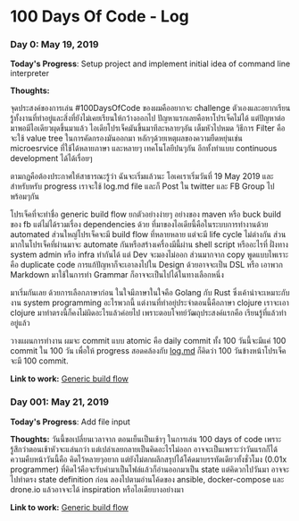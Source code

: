 # 100 Days Of Code - Log

### Day 0: May 19, 2019

**Today's Progress**: Setup project and implement initial idea of command line interpreter

**Thoughts:** 

จุดประสงค์ของการเล่น #100DaysOfCode ของผมคืออยากจะ challenge ตัวเองและอยากเรียนรู้ทั้งงานที่ทำอยู่และสิ่งที่ยังไม่เคยเรียนให้กว้างออกไป ปัญหาแรกเลยคือหาโปรเจ็คไม่ได้ แต่ปัญหาต่อมาพอมีไอเดียวผุดขึ้นมาแล้ว ไอเดียโปรเจ็คมันขึ้นมาทีละหลายๆอัน เต็มหัวไปหมด วิธีการ Filter คือจะใช้ value tree ในการคัดกรองมันออกมา หลักๆด้วยเหตุผลของความยืดหยุ่นเช่น microesrvice ที่ใช้ได้หลายภาษา และหลายๆ เทคโนโลยีปนๆกัน อีกทั้งทำแบบ continuous development ได้ได้เรื่อยๆ

ตามกฏคือต้องประกาศให้สาธารณะรู้ว่า ฉันจะเริ่มแล้วนะ โอเคเราเริ่มวันที่ 19 May 2019
และสำหรับหรับ progress เราจะใช้  log.md file และก็ Post ใน twitter และ FB Group ไปพร้อมๆกัน

โปรเจ็คที่จะทำชื่อ generic build flow ยกตัวอย่างง่ายๆ อย่างของ maven หรือ buck build ของ fb แต่ไม่ได้รวมเรื่อง dependencies ด้วย
ที่มาของไอเดียนี้คือในระบบการทำงานด้วย automated ส่วนใหญ่โปรเจ็คจะมี build flow ที่หลายหลาย แต่จะมี life cycle ไม่ต่างกัน ส่วนมากในโปรเจ็คที่ผ่านมาจะ automate กันหรือสร้างเครื่องมีนี้ผ่าน shell script หรืออะไรที่ ฝั่งทาง system admin หรือ infra ทำกันได้ แต่ Dev จะมองไม่ออก ส่วนมากจาก copy พูดแบบไพเราะคือ duplicate code การแก้ปัญหาก็จะเอาลงไปใน Design ด้วยอาจจะเป็น DSL หรือ เอาพวก Markdown มาใช้ในการทำ Grammar ก็อาจจะเป็นไปได้ในทางเลือกหนึ่ง

มาเริ่มกันเลย ด้วยการเลือกภาษาก่อน ในใจมีภาษาในใจคือ Golang กับ Rust ซึ่งเค้าน่าจะเหมาะกับงาน system programming อะไรพวกนี้ แต่งานที่ทำอยุ่ประจำตอนนี้คือภาษา clojure เราจะเอา clojure มาทำตรงนี้ก็คงไม่ผิดอะไรแล้วค่อยไป เพราะตอบโจทย์วัฒถุประสงค์แรกคือ เรียนรู้ที่แล้วทำอยู่แล้ว

วางแผนการทำงาน ผมจะ commit แบบ atomic คือ daily commit ทั้ง 100 วันนี้จะมีแค่ 100 commit ใน 100 วัน เพื่อให้ progress สอดคล้องกับ [log.md](https://github.com/supaket/100-days-of-code/blob/master/log.md) ก็คิดว่า 100 วันข้างหน้าโปรเจ็คจะมี 100 commit.

**Link to work:** [Generic build flow](https://github.com/supaket/gbf/commit/74dcf)

### Day 001: May 21, 2019
**Today's Progress**: Add file input

**Thoughts:**
วันนี้ขอเปลี่ยนเวลาจาก ตอนเย็นเป็นเช้าๆ ในการเล่น 100 days of code เพราะรู้สึกว่าตอนเช้าหัวจะแล่นกว่า แต่เปล่าเลยกลายเป็นคิดอะไรไม่ออก
อาจจะเป็นเพราะว่าวันแรกก็ได้ ความคืบหน้าวันนี้คือ คิดไว้หลายๆอยาก แต่ยังไม่ตกผลึกสรุปได้โค้ดมาบรรทัดเดียวทั้งชั่วโมง (0.01x programmer) ที่คิดไว้คือจะรับค่ามาเป็นไฟล์แล้วก็อ่านออกมาเป็น state แต่คิดวกไปวันมา อาจจะไปทำตรง state definition ก่อน ลองไปตามอ่านโค้ดของ ansible, docker-compose และ drone.io แล้วอาจจะได้ inspiration หรือไอเดียบางอย่างมา

**Link to work:** [Generic build flow](https://github.com/supaket/gbf/commit/fac00)